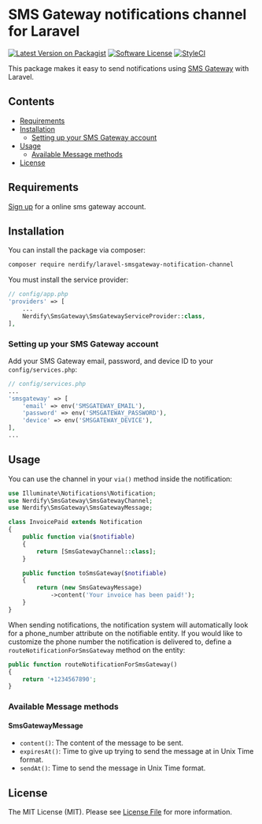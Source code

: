 # SMS Gateway notifications channel for Laravel

[![Latest Version on Packagist](https://img.shields.io/packagist/v/nerdify/laravel-smsgateway-notification-channel.svg?style=flat-square)](https://packagist.org/packages/nerdify/laravel-smsgateway-notification-channel)
[![Software License](https://img.shields.io/badge/license-MIT-brightgreen.svg?style=flat-square)](LICENSE.md)
[![StyleCI](https://styleci.io/repos/73677449/shield)](https://styleci.io/repos/73677449)

This package makes it easy to send notifications using [SMS Gateway](https://smsgateway.me/sms-api-documentation/getting-started) with Laravel.

## Contents

- [Requirements](#requirements)
- [Installation](#installation)
	- [Setting up your SMS Gateway account](#setting-up-your-sms-gateway-account)
- [Usage](#usage)
	- [Available Message methods](#available-message-methods)
- [License](#license)

## Requirements
[Sign up](https://smsgateway.me/admin/users/login#signup) for a online sms gateway account.

## Installation

You can install the package via composer:

``` bash
composer require nerdify/laravel-smsgateway-notification-channel
```

You must install the service provider:

```php
// config/app.php
'providers' => [
    ...
    Nerdify\SmsGateway\SmsGatewayServiceProvider::class,
],
```

### Setting up your SMS Gateway account

Add your SMS Gateway email, password, and device ID to your `config/services.php`:

```php
// config/services.php
...
'smsgateway' => [
    'email' => env('SMSGATEWAY_EMAIL'),
    'password' => env('SMSGATEWAY_PASSWORD'),
    'device' => env('SMSGATEWAY_DEVICE'),
],
...
```

## Usage

You can use the channel in your `via()` method inside the notification:

``` php
use Illuminate\Notifications\Notification;
use Nerdify\SmsGateway\SmsGatewayChannel;
use Nerdify\SmsGateway\SmsGatewayMessage;

class InvoicePaid extends Notification
{
    public function via($notifiable)
    {
        return [SmsGatewayChannel::class];
    }

    public function toSmsGateway($notifiable)
    {
        return (new SmsGatewayMessage)
            ->content('Your invoice has been paid!');
    }
}
```

When sending notifications, the notification system will automatically look for a phone_number attribute on the notifiable entity. If you would like to customize the phone number the notification is delivered to, define a `routeNotificationForSmsGateway` method on the entity:

```php
public function routeNotificationForSmsGateway()
{
    return '+1234567890';
}
```

### Available Message methods

#### SmsGatewayMessage

- `content()`: The content of the message to be sent.
- `expiresAt()`: Time to give up trying to send the message at in Unix Time format.
- `sendAt()`: Time to send the message in Unix Time format.

## License

The MIT License (MIT). Please see [License File](LICENSE.md) for more information.
